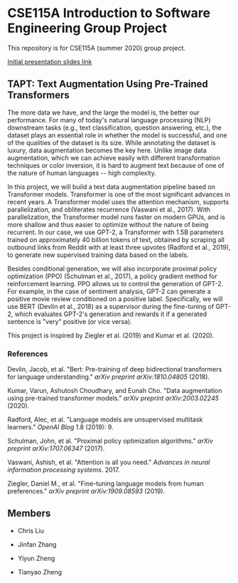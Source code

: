 # CSE115A Introduction to Software Engineering Group Project

This repository is for CSE115A (summer 2020) group project.

[Initial presentation slides link](https://docs.google.com/presentation/d/1db1pVHyLvHRHqmT50MzUQGD9WSmV5X51vY9Aw_k7BDE/edit?usp=sharing)



## TAPT: Text Augmentation Using Pre-Trained Transformers

The more data we have, and the large the model is, the better our performance. For many of today's natural language processing (NLP) downstream tasks (e.g., text classification, question answering, etc.), the dataset plays an essential role in whether the model is successful, and one of the qualities of the dataset is its size. While annotating the dataset is luxury, data augmentation becomes the key here. Unlike image data augmentation, which we can achieve easily with different transformation techniques or color inversion, it is hard to augment text because of one of the nature of human languages -- high complexity.

In this project, we will build a text data augmentation pipeline based on Transformer models. Transformer is one of the most significant advances in recent years. A Transformer model uses the attention mechanism, supports parallelization, and obliterates recurrence (Vaswani et al., 2017). With parallelization, the Transformer model runs faster on modern GPUs, and is more shallow and thus easier to optimize without the nature of being recurrent. In our case, we use GPT-2, a Transformer with 1.5B parameters trained on approximately 40 billion tokens of text, obtained by scraping all outbound links from Reddit with at least three upvotes (Radford et al., 2019), to generate new supervised training data based on the labels.

Besides conditional generation, we will also incorporate proximal policy optimization (PPO) (Schulman et al., 2017), a policy gradient method for reinforcement learning. PPO allows us to control the generation of GPT-2. For example, in the case of sentiment analysis, GPT-2 can generate a positive movie review conditioned on a positive label. Specifically, we will use BERT (Devlin et al., 2018) as a supervisor during the fine-tuning of GPT-2, which evaluates GPT-2's generation and rewards it if a generated sentence is "very" positive (or vice versa).

This project is inspired by Ziegler et al. (2019) and Kumar et al. (2020).



### References

Devlin, Jacob, et al. "Bert: Pre-training of deep bidirectional transformers for language understanding." *arXiv preprint arXiv:1810.04805* (2018).

Kumar, Varun, Ashutosh Choudhary, and Eunah Cho. "Data augmentation using pre-trained transformer models." *arXiv preprint arXiv:2003.02245* (2020).

Radford, Alec, et al. "Language models are unsupervised multitask learners." *OpenAI Blog* 1.8 (2019): 9.

Schulman, John, et al. "Proximal policy optimization algorithms." *arXiv preprint arXiv:1707.06347* (2017).

Vaswani, Ashish, et al. "Attention is all you need." *Advances in neural information processing systems*. 2017.

Ziegler, Daniel M., et al. "Fine-tuning language models from human preferences." *arXiv preprint arXiv:1909.08593* (2019).



## Members

- Chris Liu

- Jinfan Zhang

- Yiyun Zheng

- Tianyao Zheng
